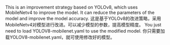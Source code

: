 This is an improvement strategy based on YOLOv8, which uses MobileNetv4 to improve the model. It can reduce the parameters of the model and improve the model accuracy.
这是基于YOLOv8的改进策略，采用MobileNetv4对模型进行改进。可以减少模型的参数，提高模型精度。
You just need to load YOLOV8-mobilenet.yaml to use the modified model.
你只需要加载YOLOV8-mobilenet.yaml，就可使用修改好的模型。
